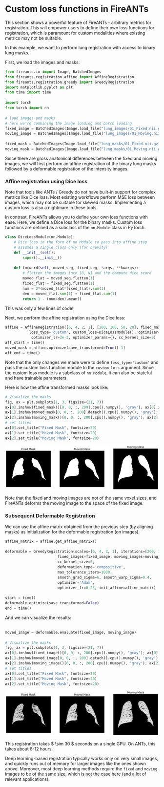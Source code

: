 # Custom loss functions in FireANTs

This section shows a powerful feature of FireANTs - arbitrary metrics for registration. This will empower users to define their own loss functions for registration, which is paramount for custom modalities where existing metrics may not be suitable.

In this example, we want to perform lung registration with access to binary lung masks.

First, we load the images and masks:

```python
from fireants.io import Image, BatchedImages
from fireants.registration.affine import AffineRegistration
from fireants.registration.greedy import GreedyRegistration
import matplotlib.pyplot as plt
from time import time

import torch
from torch import nn

# load images and masks
# here we're combining the image loading and batch loading
fixed_image = BatchedImages(Image.load_file("lung_images/01_Fixed.nii.gz"))
moving_image = BatchedImages(Image.load_file("lung_images/01_Moving.nii.gz"))

fixed_mask = BatchedImages(Image.load_file("lung_masks/01_Fixed.nii.gz"))
moving_mask = BatchedImages(Image.load_file("lung_masks/01_Moving.nii.gz"))
```

Since there are gross anatomical differences between the fixed and moving images, we will first perform an affine registration of the binary lung masks followed by a deformable registration of the intensity images.

### Affine registration using Dice loss

Note that tools like ANTs / Greedy do not have built-in support for complex metrics like Dice loss. Most existing workflows perform MSE loss between images, which may not be suitable for skewed masks. Implementing a custom loss is also a nightmare in these tools.

In contrast, FireANTs allows you to define your own loss functions with ease. Here, we define a Dice loss for the binary masks.
Custom loss functions are defined as a subclass of the `nn.Module` class in PyTorch.

```python
class DiceLossModule(nn.Module):
    # Dice loss in the form of nn Module to pass into affine step 
    # assumes a single class only (for brevity)
    def __init__(self):
        super().__init__()
    
    def forward(self, moved_seg, fixed_seg, *args, **kwargs):
        # flatten the images into [B, N] and the compute dice score
        moved_flat = moved_seg.flatten(1)
        fixed_flat = fixed_seg.flatten(1)
        num = 2*(moved_flat*fixed_flat).sum(1)
        den = moved_flat.sum(1) + fixed_flat.sum(1)
        return 1 - (num/den).mean()
```

This was only a few lines of code!

Next, we perform the affine registration using the Dice loss:

```python
affine = AffineRegistration([6, 4, 2, 1], [200, 100, 50, 20], fixed_mask, moving_mask, \
           loss_type='custom', custom_loss=DiceLossModule(), optimizer='Adam', \
            optimizer_lr=3e-3, optimizer_params={}, cc_kernel_size=5)
aff_start = time()
moved_mask = affine.optimize(save_transformed=True)[-1]
aff_end = time()
```

Note that the only changes we made were to define `loss_type='custom'` and pass the custom loss function module to the `custom_loss` argument.
Since the custom loss module is a subclass of `nn.Module`, it can also be stateful and have trainable parameters.


Here is how the affine transformed masks look like:

```python
# Visualize the masks
fig, ax = plt.subplots(1, 3, figsize=(21, 7))
ax[0].imshow(fixed_mask()[0, 0, :, 200].cpu().numpy(), 'gray'); ax[0].invert_yaxis(); ax[0].axis('off')
ax[1].imshow(moved_mask[0, 0, :, 200].detach().cpu().numpy(), 'gray'); ax[1].invert_yaxis(); ax[1].axis('off')
ax[2].imshow(moving_mask()[0, 0, :, 200].cpu().numpy(), 'gray'); ax[2].invert_yaxis(); ax[2].axis('off')
# set titles
ax[0].set_title("Fixed Mask", fontsize=20)
ax[1].set_title("Moved Mask", fontsize=20)
ax[2].set_title("Moving Mask", fontsize=20)
```

![](assets/quickstart/custom_1.png)

Note that the fixed and moving images are not of the same voxel sizes, and FireANTs deforms the moving image to the space of the fixed image.

### Subsequent Deformable Registration 

We can use the affine matrix obtained from the previous step (by aligning masks) as initialization for the deformable registration (on images).

```python
affine_matrix = affine.get_affine_matrix()

deformable = GreedyRegistration(scales=[6, 4, 2, 1], iterations=[200, 150, 75, 25], 
                        fixed_images=fixed_image, moving_images=moving_image,
                        cc_kernel_size=5, 
                        deformation_type='compositive',
                        max_tolerance_iters=1000,
                        smooth_grad_sigma=6, smooth_warp_sigma=0.4, 
                        optimizer='Adam',
                        optimizer_lr=0.25, init_affine=affine_matrix)

start = time()
deformable.optimize(save_transformed=False)
end = time()
```

And we can visualize the results:

```python

moved_image = deformable.evaluate(fixed_image, moving_image)

# Visualize the masks
fig, ax = plt.subplots(1, 3, figsize=(21, 7))
ax[0].imshow(fixed_image()[0, 0, :, 200].cpu().numpy(), 'gray'); ax[0].invert_yaxis(); ax[0].axis('off')
ax[1].imshow(moved_image[0, 0, :, 200].detach().cpu().numpy(), 'gray'); ax[1].invert_yaxis(); ax[1].axis('off')
ax[2].imshow(moving_image()[0, 0, :, 200].cpu().numpy(), 'gray'); ax[2].invert_yaxis(); ax[2].axis('off')
# set titles
ax[0].set_title("Fixed Mask", fontsize=20)
ax[1].set_title("Moved Mask", fontsize=20)
ax[2].set_title("Moving Mask", fontsize=20)
```

![](assets/quickstart/custom_2.png)

This registration takes $ \sim 30 $ seconds on a single GPU. On ANTs, this takes about 8-12 hours.

Deep learning-based registration typically works only on very small images, and quickly runs out of memory for larger images like the ones shown above.
Moreover, most deep learning methods require the `fixed` and `moving` images to be of the same size, which is not the case here (and a lot of relevant applications).
